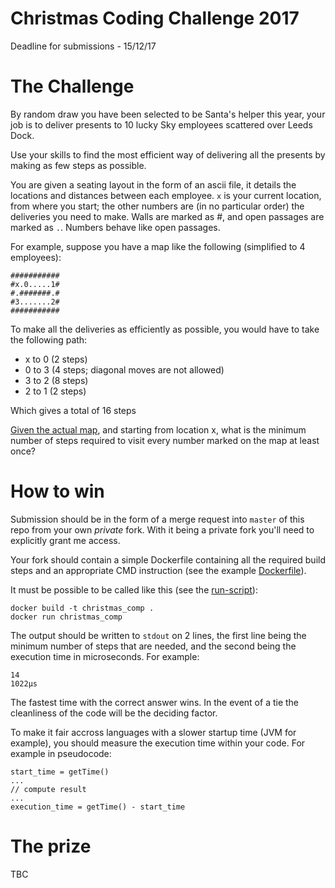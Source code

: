 # Christmas Coding Challenge 2017

Deadline for submissions - 15/12/17

# The Challenge

By random draw you have been selected to be Santa's helper this year, your job is to deliver presents to 10 lucky Sky employees scattered over Leeds Dock.

Use your skills to find the most efficient way of delivering all the presents by making as few steps as possible.

You are given a seating layout in the form of an ascii file, it details the locations and distances between each employee. `x` is your current location, from where you start; the other numbers are (in no particular order) the deliveries you need to make. Walls are marked as #, and open passages are marked as `.`. Numbers behave like open passages.

For example, suppose you have a map like the following (simplified to 4 employees):

    ###########
    #x.0.....1#
    #.#######.#
    #3.......2#
    ###########

To make all the deliveries as efficiently as possible, you would have to take the following path:

- x to 0 (2 steps)
- 0 to 3 (4 steps; diagonal moves are not allowed)
- 3 to 2 (8 steps)
- 2 to 1 (2 steps)

Which gives a total of 16 steps

[Given the actual map](map.txt), and starting from location x, what is the minimum number of steps required to visit every number marked on the map at least once?

# How to win

Submission should be in the form of a merge request into `master` of this repo from your own _private_ fork. With it being a private fork you'll need to explicitly grant me access.

Your fork should contain a simple Dockerfile containing all the required build steps and an appropriate CMD instruction (see the example [Dockerfile](Dockerfile)).

It must be possible to be called like this (see the [run-script](run-script.sh)):

    docker build -t christmas_comp .
    docker run christmas_comp

The output should be written to `stdout` on 2 lines, the first line being the minimum number of steps that are needed, and the second being the execution time in microseconds. For example:

    14
    1022µs

The fastest time with the correct answer wins. In the event of a tie the cleanliness of the code will be the deciding factor.

To make it fair accross languages with a slower startup time (JVM for example), you should measure the execution time within your code. For example in pseudocode:

    start_time = getTime()
    ...
    // compute result
    ...
    execution_time = getTime() - start_time

# The prize

TBC
